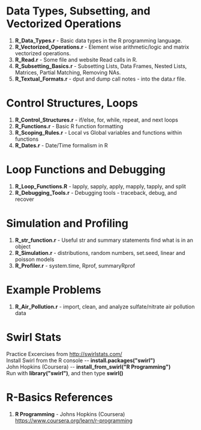 # Data Types, Subsetting, and Vectorized Operations
1.  **R_Data_Types.r**              - Basic data types in the R programming language.
2.  **R_Vectorized_Operations.r**   - Element wise arithmetic/logic and matrix vectorized operations.
3.  **R_Read.r**                    - Some file and website Read calls in R.  
4.  **R_Subsetting_Basics.r**       - Subsetting Lists, Data Frames, Nested Lists, Matrices, Partial Matching, Removing NAs.
5.  **R_Textual_Formats.r**         - dput and dump call notes - into the data.r file.

# Control Structures, Loops
1.  **R_Control_Structures.r**      - if/else, for, while, repeat, and next loops
2.  **R_Functions.r**               - Basic R function formatting
3.  **R_Scoping_Rules.r**           - Local vs Global variables and functions within functions
4.  **R_Dates.r**                   - Date/Time formalism in R

# Loop Functions and Debugging
1.  **R_Loop_Functions.R**      - lapply, sapply, apply, mapply, tapply, and split
2.  **R_Debugging_Tools.r**     - Debugging tools - traceback, debug, and recover

# Simulation and Profiling
1.  **R_str_function.r**      - Useful str and summary statements find what is in an object
2.  **R_Simulation.r**     - distributions, random numbers, set.seed, linear and poisson models
3.  **R_Profiler.r**     - system.time, Rprof, summaryRprof

# Example Problems
1.  **R_Air_Pollution.r**      - import, clean, and analyze sulfate/nitrate air pollution data

# Swirl Stats
Practice Excercises from http://swirlstats.com/  
Install Swirl from the R console --  **install.packages("swirl")**  
John Hopkins (Coursera) -- **install_from_swirl("R Programming")**  
Run with **library("swirl")**, and then type **swirl()**  

# R-Basics References
1.  **R Programming** - Johns Hopkins (Coursera)   
    https://www.coursera.org/learn/r-programming
